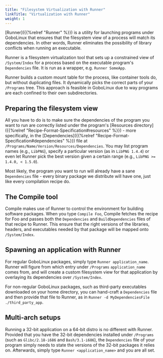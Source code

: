```yaml
---
title: "Filesystem Virtualization with Runner"
linkTitle: "Virtualization with Runner"
weight: 1
---
```


[Runner]({{%relref "Runner" %}}) is a utility for launching programs under
GoboLinux that ensures that the filesystem view of a process will match its
dependencies. In other words, Runner eliminates the possibility of library
conflicts when running an executable.

Runner is a filesystem virtualization tool that sets up a constrained view of
`/System/Index` for a process based on the executable program's `Dependencies`
file. It is run as a wrapper, e.g. `Runner SomeApp`.

Runner builds a custom mount table for the process, like container tools do, but
without duplicating files. It dynamically picks the correct parts of your
`/Programs` tree. This approach is feasible in GoboLinux due to way programs are
each confined to their own subdirectories.

## Preparing the filesystem view

All you have to do is to make sure the dependencies of the program you want to
run are correctly listed under the program's [Resources
directory]({{%relref "Recipe-Format-Specification#resources" %}}) - more
specifically, in the
[Dependencies]({{%relref "Recipe-Format-Specification#dependencies" %}}) file at
`/Programs/Name/Version/Resources/Dependencies`. You may list program names
(e.g., `LibPNG`), specify a particular version (as in `LibPNG 1.4.4`) or even
let Runner pick the best version given a certain range (e.g.,
`LibPNG >= 1.4.0, < 1.5.0`).

Most likely, the program you want to run will already have a sane `Dependencies`
file - every binary package we distribute will have one, just like every
compilation recipe do.

## The Compile tool

Compile makes use of Runner to control the environment for building software
packages. When you type `Compile Foo`, Compile fetches the recipe for Foo and
passes both the `Dependencies` and `BuildDependencies` files of that recipe to
Runner. This ensure that the right versions of the libraries, headers, and
executables needed by that package will be mapped onto `/System/Index`.

## Spawning an application with Runner

For regular GoboLinux packages, simply type `Runner application_name`. Runner
will figure from which entry under `/Programs` `application_name` comes from,
and will create a custom filesystem view for that application by overlaying its
dependencies over `/System/Index`.

For non-regular GoboLinux packages, such as third-party executables downloaded
on your home directory, you can hand-craft a `Dependencies` file and then
provide that file to Runner, as in
`Runner -d MyDependenciesFile ./third_party_app`.

## Multi-arch setups

Running a 32-bit application on a 64-bit distro is no different with Runner.
Provided that you have the 32-bit dependencies installed under `/Programs` (such
as `Glibc/2.18-i686` and `Bash/3.1-i686`), the `Dependencies` file of your
program simply needs to state the versions of the 32-bit packages it relies on.
Afterwards, simply type `Runner <application_name>` and you are all set.
